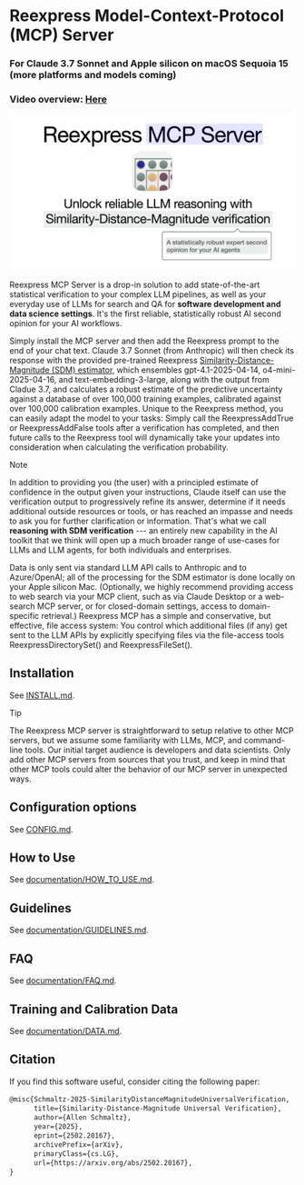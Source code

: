 
# Reexpress Model-Context-Protocol (MCP) Server
### For Claude 3.7 Sonnet and Apple silicon on macOS Sequoia 15 (more platforms and models coming) 

### Video overview: [Here](https://youtu.be/PaWrTFPJv2M)

[![Watch the YouTube video](documentation/reexpress_mcp_server_intro_slide.png)](https://youtu.be/PaWrTFPJv2M)


Reexpress MCP Server is a drop-in solution to add state-of-the-art statistical verification to your complex LLM pipelines, as well as your everyday use of LLMs for search and QA for **software development and data science settings**. It's the first reliable, statistically robust AI second opinion for your AI workflows.

Simply install the MCP server and then add the Reexpress prompt to the end of your chat text. Claude 3.7 Sonnet (from Anthropic) will then check its response with the provided pre-trained Reexpress [Similarity-Distance-Magnitude (SDM) estimator](#citation), which ensembles gpt-4.1-2025-04-14, o4-mini-2025-04-16, and text-embedding-3-large, along with the output from Cladue 3.7, and calculates a robust estimate of the predictive uncertainty against a database of over 100,000 training examples, calibrated against over 100,000 calibration examples. Unique to the Reexpress method, you can easily adapt the model to your tasks: Simply call the ReexpressAddTrue or ReexpressAddFalse tools after a verification has completed, and then future calls to the Reexpress tool will dynamically take your updates into consideration when calculating the verification probability.

> [!NOTE]
> In addition to providing you (the user) with a principled estimate of confidence in the output given your instructions, Claude itself can use the verification output to progressively refine its answer, determine if it needs additional outside resources or tools, or has reached an impasse and needs to ask you for further clarification or information. That's what we call **reasoning with SDM verification** --- an entirely new capability in the AI toolkit that we think will open up a much broader range of use-cases for LLMs and LLM agents, for both individuals and enterprises.

Data is only sent via standard LLM API calls to Anthropic and to Azure/OpenAI; all of the processing for the SDM estimator is done locally on your Apple silicon Mac. (Optionally, we highly recommend providing access to web search via your MCP client, such as via Claude Desktop or a web-search MCP server, or for closed-domain settings, access to domain-specific retrieval.) Reexpress MCP has a simple and conservative, but effective, file access system: You control which additional files (if any) get sent to the LLM APIs by explicitly specifying files via the file-access tools ReexpressDirectorySet() and ReexpressFileSet().

## Installation

See [INSTALL.md](INSTALL.md).

> [!TIP]
> The Reexpress MCP server is straightforward to setup relative to other MCP servers, but we assume some familiarity with LLMs, MCP, and command-line tools. Our initial target audience is developers and data scientists. Only add other MCP servers from sources that you trust, and keep in mind that other MCP tools could alter the behavior of our MCP server in unexpected ways. 

## Configuration options

See [CONFIG.md](CONFIG.md).

## How to Use

See [documentation/HOW_TO_USE.md](documentation/HOW_TO_USE.md).

## Guidelines

See [documentation/GUIDELINES.md](documentation/GUIDELINES.md).

## FAQ

See [documentation/FAQ.md](documentation/FAQ.md).

## Training and Calibration Data

See [documentation/DATA.md](documentation/DATA.md).

## Citation

If you find this software useful, consider citing the following paper:

```
@misc{Schmaltz-2025-SimilarityDistanceMagnitudeUniversalVerification,
      title={Similarity-Distance-Magnitude Universal Verification}, 
      author={Allen Schmaltz},
      year={2025},
      eprint={2502.20167},
      archivePrefix={arXiv},
      primaryClass={cs.LG},
      url={https://arxiv.org/abs/2502.20167}, 
}
```
